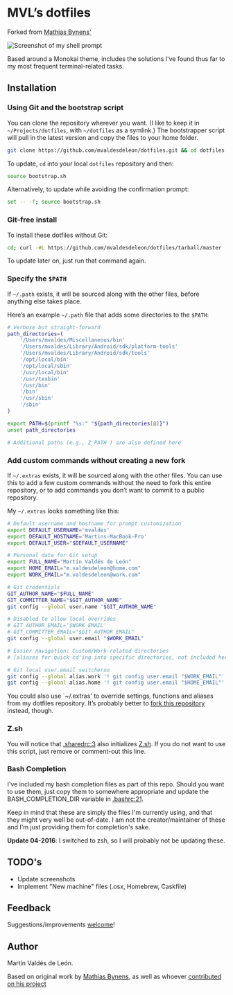# MVL’s dotfiles

Forked from [Mathias Bynens'](https://github.com/mathiasbynens/dotfiles)

![Screenshot of my shell prompt](http://i.imgur.com/ro9VoAd.png)

Based around a Monokai theme, includes the solutions I've found thus far to my most frequent terminal-related tasks.

## Installation

### Using Git and the bootstrap script

You can clone the repository wherever you want. (I like to keep it in `~/Projects/dotfiles`, with `~/dotfiles` as a symlink.) The bootstrapper script will pull in the latest version and copy the files to your home folder.

```bash
git clone https://github.com/mvaldesdeleon/dotfiles.git && cd dotfiles && source bootstrap.sh
```

To update, `cd` into your local `dotfiles` repository and then:

```bash
source bootstrap.sh
```

Alternatively, to update while avoiding the confirmation prompt:

```bash
set -- -f; source bootstrap.sh
```

### Git-free install

To install these dotfiles without Git:

```bash
cd; curl -#L https://github.com/mvaldesdeleon/dotfiles/tarball/master | tar -xzv --strip-components 1 --exclude={README.md,bootstrap.sh,LICENSE-MIT.txt}
```

To update later on, just run that command again.

### Specify the `$PATH`

If `~/.path` exists, it will be sourced along with the other files, before anything else takes place.

Here’s an example `~/.path` file that adds some directories to the `$PATH`:

```bash
# Verbose but straight-forward
path_directories=(
    '/Users/mvaldes/Miscellaneous/bin'
    '/Users/mvaldes/Library/Android/sdk/platform-tools'
    '/Users/mvaldes/Library/Android/sdk/tools'
    '/opt/local/bin'
    '/opt/local/sbin'
    '/usr/local/bin'
    '/usr/texbin'
    '/usr/bin'
    '/bin'
    '/usr/sbin'
    '/sbin'
)

export PATH=$(printf "%s:" "${path_directories[@]}")
unset path_directories

# Additional paths (e.g., Z_PATH ) are also defined here
```

### Add custom commands without creating a new fork

If `~/.extras` exists, it will be sourced along with the other files. You can use this to add a few custom commands without the need to fork this entire repository, or to add commands you don’t want to commit to a public repository.

My `~/.extras` looks something like this:

```bash
# Default username and hostname for prompt customization
export DEFAULT_USERNAME='mvaldes'
export DEFAULT_HOSTNAME='Martins-MacBook-Pro'
export DEFAULT_USER="$DEFAULT_USERNAME"

# Personal data for Git setup
export FULL_NAME="Martín Valdés de León"
export HOME_EMAIL="m.valdesdeleon@home.com"
export WORK_EMAIL="m.valdesdeleon@work.com"

# Git credentials
GIT_AUTHOR_NAME="$FULL_NAME"
GIT_COMMITTER_NAME="$GIT_AUTHOR_NAME"
git config --global user.name "$GIT_AUTHOR_NAME"

# Disabled to allow local overrides
# GIT_AUTHOR_EMAIL='$WORK_EMAIL'
# GIT_COMMITTER_EMAIL="$GIT_AUTHOR_EMAIL"
git config --global user.email "$WORK_EMAIL"

# Easier navigation: Custom/Work-related directories
# [aliases for quick cd'ing into specific directories, not included here]

# Git local user.email switcheroo
git config --global alias.work '! git config user.email "$WORK_EMAIL"'
git config --global alias.home '! git config user.email "$HOME_EMAIL"'
```

You could also use `~/.extras' to override settings, functions and aliases from my dotfiles repository. It’s probably better to [fork this repository](https://github.com/mvaldesdeleon/dotfiles/fork) instead, though.

### Z.sh

You will notice that [.sharedrc:3](.sharedrc#L3) also initializes [Z.sh](https://github.com/rupa/z). If you do not want to use this script, just remove or comment-out this line.

### Bash Completion

I've included my bash completion files as part of this repo. Should you want to use them, just copy them to somewhere appropriate and update the BASH_COMPLETION_DIR variable in [.bashrc:21](.bashrc#L21).

Keep in mind that these are simply the files I'm currently using, and that they might very well be out-of-date. I am not the creator/maintainer of these and I'm just providing them for completion's sake.

**Update 04-2016**: I switched to zsh, so I will probably not be updating these.

## TODO's

* Update screenshots
* Implement "New machine" files (.osx, Homebrew, Caskfile)

## Feedback

Suggestions/improvements
[welcome](https://github.com/mvaldesdeleon/dotfiles/issues)!

## Author

Martín Valdés de León.

Based on original work by [Mathias Bynens](https://github.com/mathiasbynens), as well as whoever [contributed on his project](https://github.com/mathiasbynens/dotfiles/contributors)
